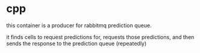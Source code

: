 # cpp

this container is a producer for rabbitmq prediction queue.

it finds cells to request predictions for,
requests those predictions, and then sends
the response to the prediction queue (repeatedly)
